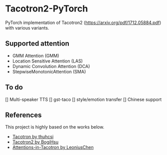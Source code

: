 # Tacotron2-PyTorch

PyTorch implementation of Tacotron2 (https://arxiv.org/pdf/1712.05884.pdf) with various variants.

## Supported attention 

* GMM Attention (GMM)
* Location Sensitive Attention (LAS)
* Dynamic Convolution Attention (DCA)
* StepwiseMonotonicAttention (SMA)


## To do 
[] Multi-speaker TTS
[] gst-taco
[] style/emotion transfer
[] Chinese support


## References
This project is highly based on the works below.
- [Tacotron by thuhcsi](https://github.com/thuhcsi/tacotron)
- [Tacotron2 by BogiHsu](https://github.com/BogiHsu/Tacotron2-PyTorch)
- [Attentions-in-Tacotron by LeoniusChen](https://github.com/LeoniusChen/Attentions-in-Tacotron)
